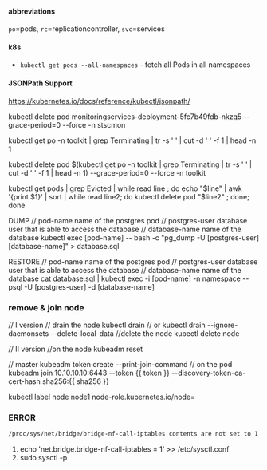#### abbreviations
`po`=pods, `rc`=replicationcontroller, `svc`=services
#### k8s
- `kubectl get pods --all-namespaces` - fetch all Pods in all namespaces
#### JSONPath Support
https://kubernetes.io/docs/reference/kubectl/jsonpath/


kubectl delete pod monitoringservices-deployment-5fc7b49fdb-nkzq5  --grace-period=0 --force -n stscmon


kubectl get po -n toolkit | grep Terminating | tr -s ' ' | cut -d ' ' -f 1 | head -n 1

kubectl delete pod $(kubectl get po -n toolkit | grep Terminating | tr -s ' ' | cut -d ' ' -f 1 | head -n 1)  --grace-period=0 --force -n toolkit

kubectl get pods | grep Evicted | while read line ; do echo "$line" | awk '{print $1}' | sort | while read line2; do kubectl delete pod "$line2" ; done; done


DUMP
// pod-name         name of the postgres pod
// postgres-user    database user that is able to access the database
// database-name    name of the database
kubectl exec [pod-name] -- bash -c "pg_dump -U [postgres-user] [database-name]" > database.sql

RESTORE
// pod-name         name of the postgres pod
// postgres-user    database user that is able to access the database
// database-name    name of the database
cat database.sql | kubectl exec -i [pod-name] -n namespace -- psql -U [postgres-user] -d [database-name]

### remove & join node
// I version
// drain the node
kubectl drain <node-name>
// or
kubectl drain <node-name> --ignore-daemonsets --delete-local-data
//delete the node
kubectl delete node <node-name>

// II version
//on the node
kubeadm reset

// master
kubeadm token create --print-join-command
// on the pod
kubeadm join 10.10.10.10:6443 --token {{ token }}     --discovery-token-ca-cert-hash sha256:{{ sha256 }}

kubectl label node node1 node-role.kubernetes.io/node=


### ERROR
```bash
/proc/sys/net/bridge/bridge-nf-call-iptables contents are not set to 1
```
1. echo 'net.bridge.bridge-nf-call-iptables = 1' >> /etc/sysctl.conf
1. sudo sysctl -p

